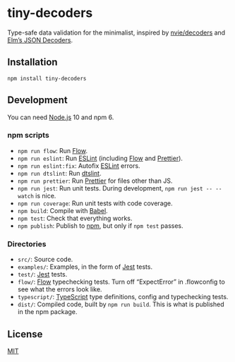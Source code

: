 # tiny-decoders

Type-safe data validation for the minimalist, inspired by [nvie/decoders] and
[Elm’s JSON Decoders].

[nvie/decoders]: https://github.com/nvie/decoders
[elm’s json decoders]:
  https://package.elm-lang.org/packages/elm/json/latest/Json-Decode

## Installation

```
npm install tiny-decoders
```

## Development

You can need [Node.js] 10 and npm 6.

### npm scripts

- `npm run flow`: Run [Flow].
- `npm run eslint`: Run [ESLint] \(including [Flow] and [Prettier]).
- `npm run eslint:fix`: Autofix [ESLint] errors.
- `npm run dtslint`: Run [dtslint].
- `npm run prettier`: Run [Prettier] for files other than JS.
- `npm run jest`: Run unit tests. During development, `npm run jest -- --watch`
  is nice.
- `npm run coverage`: Run unit tests with code coverage.
- `npm build`: Compile with [Babel].
- `npm test`: Check that everything works.
- `npm publish`: Publish to [npm], but only if `npm test` passes.

### Directories

- `src/`: Source code.
- `examples/`: Examples, in the form of [Jest] tests.
- `test/`: [Jest] tests.
- `flow/`: [Flow] typechecking tests. Turn off “ExpectError” in .flowconfig to
  see what the errors look like.
- `typescript/`: [TypeScript] type definitions, config and typechecking tests.
- `dist/`: Compiled code, built by `npm run build`. This is what is published in
  the npm package.

## License

[MIT](LICENSE)

[babel]: https://babeljs.io/
[cors]: https://developer.mozilla.org/en-US/docs/Web/HTTP/CORS
[dtslint]: https://github.com/Microsoft/dtslint/
[eslint]: https://eslint.org/
[flow]: https://flow.org/
[jest]: https://jestjs.io/
[node.js]: https://nodejs.org/en/
[npm]: https://www.npmjs.com/
[prettier]: https://prettier.io/
[typescript]: http://www.typescriptlang.org/
